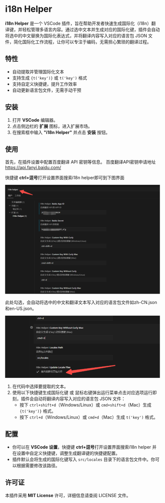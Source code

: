 # i18n Helper

**i18n Helper** 是一个 VSCode 插件，旨在帮助开发者快速生成国际化（i18n）翻译键，并轻松管理多语言内容。通过选中文本并生成对应的国际化键，插件会自动将选中的中文替换为国际化表达式，并将翻译内容写入对应的语言包 JSON 文件，简化国际化工作流程，让你可以专注于编码，无需担心繁琐的翻译过程。

## 特性
- 自动提取并管理国际化文本
- 支持生成 `{t('key')}` 或 `t('key')` 格式
- 支持自定义快捷键，提升工作效率
- 自动更新语言包文件，无需手动干预

## 安装

1. 打开 **VSCode** 编辑器。
2. 点击侧边栏的 **扩展** 图标，进入扩展市场。
3. 在搜索框中输入 **"i18n Helper"** 并点击 **安装** 按钮。

## 使用

首先，在插件设置中配置百度翻译 API 密钥等信息。
百度翻译API密钥申请地址 https://api.fanyi.baidu.com/

快捷键 **ctrl+逗号**打开设置界面搜索i18n helper即可到下图界面

![插件设置示例1](images/step1.png)

此处勾选，会自动将选中的中文和翻译文本写入对应的语言包文件如zh-CN.json和en-US.json。

![插件设置示例2](images/step2.png)

1. 在代码中选择要提取的文本。
2. 使用以下快捷键生成国际化键 或 鼠标右键弹出运行菜单点击对应选项运行即刻，插件会自动将翻译内容写入对应的语言包 JSON 文件：
   - 按下 `ctrl+shift+d`（Windows/Linux）或 `cmd+shift+d`（Mac）生成 `{t('key')}` 格式。
   - 按下 `ctrl+d`（Windows/Linux）或 `cmd+d`（Mac）生成 `t('key')` 格式。

## 配置

- 你可以在 **VSCode 设置**，快捷键 **ctrl+逗号**打开设置界面搜索i18n helper  并在设置中自定义快捷键，调整生成翻译键的快捷键配置。
- 插件默认会将生成的国际化键写入 `src/locales` 目录下的语言包文件中。你可以根据需要修改该路径。

## 许可证

本插件采用 **MIT License** 许可，详细信息请查阅 LICENSE 文件。
